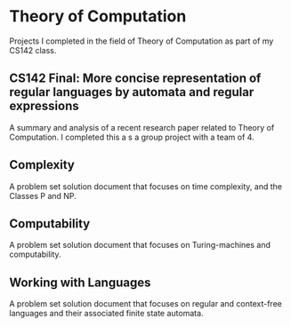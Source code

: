 # Theory of Computation
Projects I completed in the field of Theory of Computation as part of my CS142 class. 

## CS142 Final: More concise representation of regular languages by automata and regular expressions
A summary and analysis of a recent research paper related to Theory of Computation. I completed this a s a group project with a team of 4. 

## Complexity 
A problem set solution document that focuses on time complexity, and the Classes P and NP. 

## Computability
A problem set solution document that focuses on Turing-machines and computability.

## Working with Languages
A problem set solution document that focuses on regular and context-free languages and their associated finite state automata.
